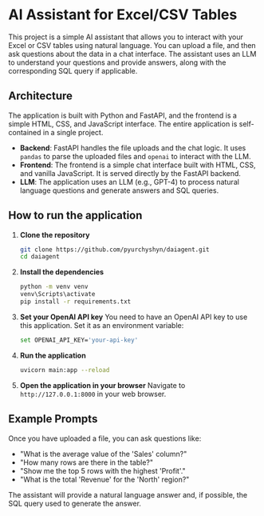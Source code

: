 # AI Assistant for Excel/CSV Tables

This project is a simple AI assistant that allows you to interact with your Excel or CSV tables using natural language. You can upload a file, and then ask questions about the data in a chat interface. The assistant uses an LLM to understand your questions and provide answers, along with the corresponding SQL query if applicable.

## Architecture

The application is built with Python and FastAPI, and the frontend is a simple HTML, CSS, and JavaScript interface. The entire application is self-contained in a single project.

- **Backend**: FastAPI handles the file uploads and the chat logic. It uses `pandas` to parse the uploaded files and `openai` to interact with the LLM.
- **Frontend**: The frontend is a simple chat interface built with HTML, CSS, and vanilla JavaScript. It is served directly by the FastAPI backend.
- **LLM**: The application uses an LLM (e.g., GPT-4) to process natural language questions and generate answers and SQL queries.

## How to run the application

1.  **Clone the repository**
    ```bash
    git clone https://github.com/pyurchyshyn/daiagent.git
    cd daiagent
    ```

2.  **Install the dependencies**
    ```bash
    python -m venv venv
    venv\Scripts\activate
    pip install -r requirements.txt
    ```

3.  **Set your OpenAI API key**
    You need to have an OpenAI API key to use this application. Set it as an environment variable:
    ```bash
    set OPENAI_API_KEY='your-api-key'
    ```

4.  **Run the application**
    ```bash
    uvicorn main:app --reload
    ```

5.  **Open the application in your browser**
    Navigate to `http://127.0.0.1:8000` in your web browser.

## Example Prompts

Once you have uploaded a file, you can ask questions like:

- "What is the average value of the 'Sales' column?"
- "How many rows are there in the table?"
- "Show me the top 5 rows with the highest 'Profit'."
- "What is the total 'Revenue' for the 'North' region?"

The assistant will provide a natural language answer and, if possible, the SQL query used to generate the answer.
